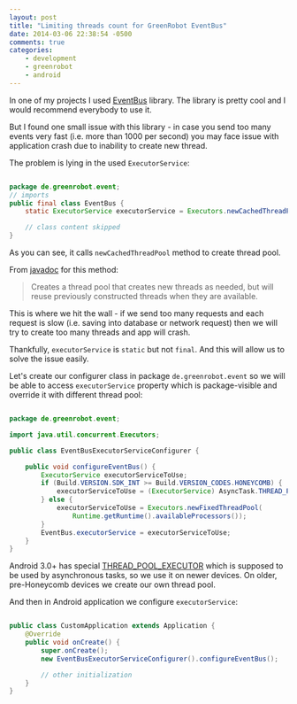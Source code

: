 ```yaml
---
layout: post
title: "Limiting threads count for GreenRobot EventBus"
date: 2014-03-06 22:38:54 -0500
comments: true
categories: 
    - development
    - greenrobot
    - android
---
```


In one of my projects I used [EventBus] library. The library is pretty cool and I would recommend everybody to use it.

But I found one small issue with this library - in case you send too many events very fast (i.e. more than 1000 per second) you may face issue with application crash due to inability to create new thread.

The problem is lying in the used `ExecutorService`:

``` java

package de.greenrobot.event;
// imports
public final class EventBus {
    static ExecutorService executorService = Executors.newCachedThreadPool();

    // class content skipped 
}

```

As you can see, it calls `newCachedThreadPool` method to create thread pool.

From [javadoc][ExecutorsService] for this method:

> Creates a thread pool that creates new threads as needed, but will reuse 
> previously constructed threads when they are available.

This is where we hit the wall - if we send too many requests and each request is slow (i.e. saving into database or network request) then we will try to create too many threads and app will crash.

Thankfully, `executorService` is `static` but not `final`. And this will allow us to solve the issue easily. 

Let's create our configurer class in package `de.greenrobot.event` so we will be able to access `executorService` property which is package-visible and override it with different thread pool:

``` java EventBusExecutorServiceConfigurer

package de.greenrobot.event;

import java.util.concurrent.Executors;

public class EventBusExecutorServiceConfigurer {

    public void configureEventBus() {
        ExecutorService executorServiceToUse;
        if (Build.VERSION.SDK_INT >= Build.VERSION_CODES.HONEYCOMB) {
            executorServiceToUse = (ExecutorService) AsyncTask.THREAD_POOL_EXECUTOR;
        } else {
            executorServiceToUse = Executors.newFixedThreadPool(
                Runtime.getRuntime().availableProcessors());
        }
        EventBus.executorService = executorServiceToUse;
    }
}

```

Android 3.0+ has special [THREAD_POOL_EXECUTOR] which is supposed to be used by asynchronous tasks, so we use it on newer devices. On older, pre-Honeycomb devices we create our own thread pool.

And then in Android application we configure `executorService`:

``` java 

public class CustomApplication extends Application {
    @Override
    public void onCreate() {
        super.onCreate();
        new EventBusExecutorServiceConfigurer().configureEventBus();

        // other initialization
    }
}

```

[EventBus]: https://github.com/greenrobot/EventBus
[ExecutorsService]: http://developer.android.com/reference/java/util/concurrent/Executors.html#newCachedThreadPool()
[THREAD_POOL_EXECUTOR]: http://developer.android.com/reference/android/os/AsyncTask.html#THREAD_POOL_EXECUTOR
